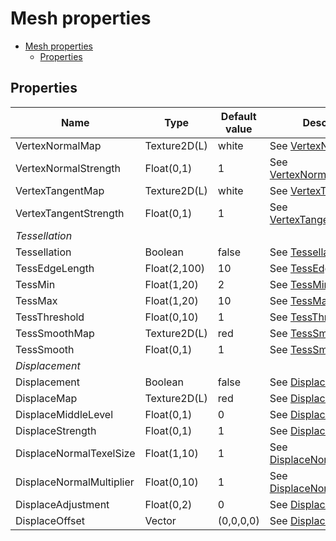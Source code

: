 # Mesh properties

- [Mesh properties](#mesh-properties)
  - [Properties](#properties)

## Properties
| Name                     | Type         | Default value | Description                                                                                       |
| ------------------------ | ------------ | ------------- | ------------------------------------------------------------------------------------------------- |
| VertexNormalMap          | Texture2D(L) | white         | See [VertexNormalMap](../common/mesh_property_descriptions.md#vertexnormalmap).                   |
| VertexNormalStrength     | Float(0,1)   | 1             | See [VertexNormalStrength](../common/mesh_property_descriptions.md#vertexnormalstrength).         |
| VertexTangentMap         | Texture2D(L) | white         | See [VertexTangentMap](../common/mesh_property_descriptions.md#vertextangentmap).                 |
| VertexTangentStrength    | Float(0,1)   | 1             | See [VertexTangentStrength](../common/mesh_property_descriptions.md#vertextangentstrength).       |
| *Tessellation*           |              |               |                                                                                                   |
| Tessellation             | Boolean      | false         | See [Tessellation](../common/mesh_property_descriptions.md#tessellation).                         |
| TessEdgeLength           | Float(2,100) | 10            | See [TessEdgeLength](../common/mesh_property_descriptions.md#tessedgelength).                     |
| TessMin                  | Float(1,20)  | 2             | See [TessMin](../common/mesh_property_descriptions.md#tessmin).                                   |
| TessMax                  | Float(1,20)  | 10            | See [TessMax](../common/mesh_property_descriptions.md#tessmax).                                   |
| TessThreshold            | Float(0,10)  | 1             | See [TessThreshold](../common/mesh_property_descriptions.md#tessthreshold).                       |
| TessSmoothMap            | Texture2D(L) | red           | See [TessSmoothMap](../common/mesh_property_descriptions.md#tesssmoothmap).                       |
| TessSmooth               | Float(0,1)   | 1             | See [TessSmooth](../common/mesh_property_descriptions.md#tesssmooth).                             |
| *Displacement*           |              |               |                                                                                                   |
| Displacement             | Boolean      | false         | See [Displacement](../common/mesh_property_descriptions.md#displacement).                         |
| DisplaceMap              | Texture2D(L) | red           | See [DisplaceMap](../common/mesh_property_descriptions.md#displacemap).                           |
| DisplaceMiddleLevel      | Float(0,1)   | 0             | See [DisplaceMiddleLevel](../common/mesh_property_descriptions.md#displacemiddlelevel).           |
| DisplaceStrength         | Float(0,1)   | 1             | See [DisplaceStrength](../common/mesh_property_descriptions.md#displacestrength).                 |
| DisplaceNormalTexelSize  | Float(1,10)  | 1             | See [DisplaceNormalTexelSize](../common/mesh_property_descriptions.md#displacenormaltexelsize).   |
| DisplaceNormalMultiplier | Float(0,10)  | 1             | See [DisplaceNormalMultiplier](../common/mesh_property_descriptions.md#displacenormalmultiplier). |
| DisplaceAdjustment       | Float(0,2)   | 0             | See [DisplaceAdjustment](../common/mesh_property_descriptions.md#displaceadjustment).             |
| DisplaceOffset           | Vector       | (0,0,0,0)     | See [DisplaceOffset](../common/mesh_property_descriptions.md#displaceoffset).                     |
